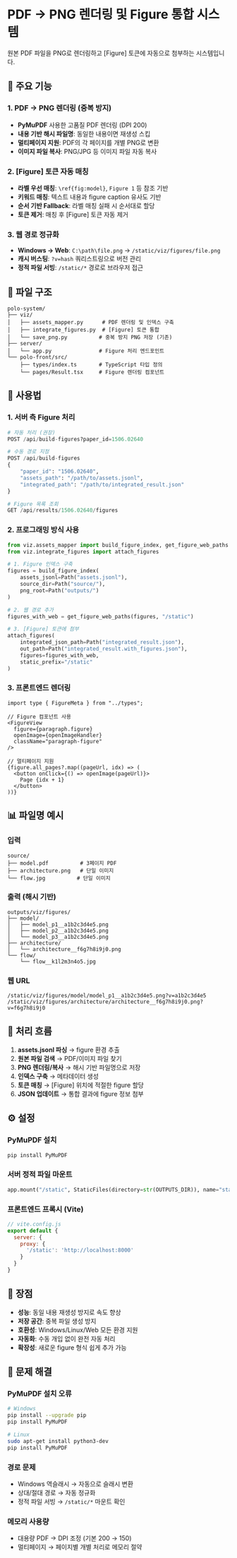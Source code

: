 # PDF → PNG 렌더링 및 Figure 통합 시스템

원본 PDF 파일을 PNG로 렌더링하고 [Figure] 토큰에 자동으로 첨부하는 시스템입니다.

## 🔧 주요 기능

### 1. PDF → PNG 렌더링 (중복 방지)
- **PyMuPDF** 사용한 고품질 PDF 렌더링 (DPI 200)
- **내용 기반 해시 파일명**: 동일한 내용이면 재생성 스킵
- **멀티페이지 지원**: PDF의 각 페이지를 개별 PNG로 변환
- **이미지 파일 복사**: PNG/JPG 등 이미지 파일 자동 복사

### 2. [Figure] 토큰 자동 매칭
- **라벨 우선 매칭**: `\ref{fig:model}`, `Figure 1` 등 참조 기반
- **키워드 매칭**: 텍스트 내용과 figure caption 유사도 기반
- **순서 기반 Fallback**: 라벨 매칭 실패 시 순서대로 할당
- **토큰 제거**: 매칭 후 [Figure] 토큰 자동 제거

### 3. 웹 경로 정규화
- **Windows → Web**: `C:\path\file.png` → `/static/viz/figures/file.png`
- **캐시 버스팅**: `?v=hash` 쿼리스트링으로 버전 관리
- **정적 파일 서빙**: `/static/*` 경로로 브라우저 접근

## 📁 파일 구조

```
polo-system/
├── viz/
│   ├── assets_mapper.py      # PDF 렌더링 및 인덱스 구축
│   ├── integrate_figures.py  # [Figure] 토큰 통합
│   └── save_png.py          # 중복 방지 PNG 저장 (기존)
├── server/
│   └── app.py               # Figure 처리 엔드포인트
└── polo-front/src/
    ├── types/index.ts       # TypeScript 타입 정의
    └── pages/Result.tsx     # Figure 렌더링 컴포넌트
```

## 🚀 사용법

### 1. 서버 측 Figure 처리

```python
# 자동 처리 (권장)
POST /api/build-figures?paper_id=1506.02640

# 수동 경로 지정
POST /api/build-figures
{
    "paper_id": "1506.02640",
    "assets_path": "/path/to/assets.jsonl",
    "integrated_path": "/path/to/integrated_result.json"
}

# Figure 목록 조회
GET /api/results/1506.02640/figures
```

### 2. 프로그래밍 방식 사용

```python
from viz.assets_mapper import build_figure_index, get_figure_web_paths
from viz.integrate_figures import attach_figures

# 1. Figure 인덱스 구축
figures = build_figure_index(
    assets_jsonl=Path("assets.jsonl"),
    source_dir=Path("source/"),
    png_root=Path("outputs/")
)

# 2. 웹 경로 추가
figures_with_web = get_figure_web_paths(figures, "/static")

# 3. [Figure] 토큰에 첨부
attach_figures(
    integrated_json_path=Path("integrated_result.json"),
    out_path=Path("integrated_result.with_figures.json"),
    figures=figures_with_web,
    static_prefix="/static"
)
```

### 3. 프론트엔드 렌더링

```tsx
import type { FigureMeta } from "../types";

// Figure 컴포넌트 사용
<FigureView 
  figure={paragraph.figure} 
  openImage={openImageHandler} 
  className="paragraph-figure"
/>

// 멀티페이지 지원
{figure.all_pages?.map((pageUrl, idx) => (
  <button onClick={() => openImage(pageUrl)}>
    Page {idx + 1}
  </button>
))}
```

## 📊 파일명 예시

### 입력
```
source/
├── model.pdf          # 3페이지 PDF
├── architecture.png   # 단일 이미지
└── flow.jpg          # 단일 이미지
```

### 출력 (해시 기반)
```
outputs/viz/figures/
├── model/
│   ├── model_p1__a1b2c3d4e5.png
│   ├── model_p2__a1b2c3d4e5.png
│   └── model_p3__a1b2c3d4e5.png
├── architecture/
│   └── architecture__f6g7h8i9j0.png
└── flow/
    └── flow__k1l2m3n4o5.jpg
```

### 웹 URL
```
/static/viz/figures/model/model_p1__a1b2c3d4e5.png?v=a1b2c3d4e5
/static/viz/figures/architecture/architecture__f6g7h8i9j0.png?v=f6g7h8i9j0
```

## 🔄 처리 흐름

1. **assets.jsonl 파싱** → figure 환경 추출
2. **원본 파일 검색** → PDF/이미지 파일 찾기
3. **PNG 렌더링/복사** → 해시 기반 파일명으로 저장
4. **인덱스 구축** → 메타데이터 생성
5. **토큰 매칭** → [Figure] 위치에 적절한 figure 할당
6. **JSON 업데이트** → 통합 결과에 figure 정보 첨부

## ⚙️ 설정

### PyMuPDF 설치
```bash
pip install PyMuPDF
```

### 서버 정적 파일 마운트
```python
app.mount("/static", StaticFiles(directory=str(OUTPUTS_DIR)), name="static")
```

### 프론트엔드 프록시 (Vite)
```js
// vite.config.js
export default {
  server: {
    proxy: {
      '/static': 'http://localhost:8000'
    }
  }
}
```

## 🎯 장점

- **성능**: 동일 내용 재생성 방지로 속도 향상
- **저장 공간**: 중복 파일 생성 방지
- **호환성**: Windows/Linux/Web 모든 환경 지원
- **자동화**: 수동 개입 없이 완전 자동 처리
- **확장성**: 새로운 figure 형식 쉽게 추가 가능

## 🐛 문제 해결

### PyMuPDF 설치 오류
```bash
# Windows
pip install --upgrade pip
pip install PyMuPDF

# Linux
sudo apt-get install python3-dev
pip install PyMuPDF
```

### 경로 문제
- Windows 역슬래시 → 자동으로 슬래시 변환
- 상대/절대 경로 → 자동 정규화
- 정적 파일 서빙 → `/static/*` 마운트 확인

### 메모리 사용량
- 대용량 PDF → DPI 조정 (기본 200 → 150)
- 멀티페이지 → 페이지별 개별 처리로 메모리 절약
